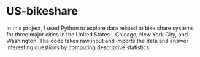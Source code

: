 # US-bikeshare
In this project, I used Python to explore data related to bike share systems for three major cities in the United States—Chicago, New York City, and Washington.
The code takes raw input and imports the data and answer interesting questions by computing descriptive statistics.
